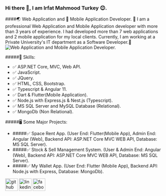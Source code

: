 ### Hi there 👋, I am Irfat Mahmood Turkey 😊.
####🌏 Web Application and 📱 Mobile Application Developer.
🫠 I am a professional Web Application and Mobile Application developer with more than 3 years of experience. I had developed more than 7 web applications and 2 mobile application for my local clients. Currently, I am working at a Private University's IT department as a Software Developer.🙂
![Web Application and Mobile Application Developer.](https://media.licdn.com/dms/image/C4E16AQHCNatZkZFuHQ/profile-displaybackgroundimage-shrink_350_1400/0/1634742592492?e=1689811200&v=beta&t=H2ryCiz4twO9Y-Hd86wv02SvdhGfoyTi9b5nDQXb2R0)

#####🤹 Skills:
- ✅ ASP.NET Core, MVC, Web API.
- ✅ JavaScript. 
- ✅ JQuery. 
- ✅ HTML, CSS, Bootstrap. 
- ✅ Typescript & Angular 11.
- ✅ Dart & Flutter(Mobile Application).
- ✅ Node.js with Express.js & Nest.js (Typescript).
- ✅ MS SQL Server and MySQL Database (Relational).
- ✅ MongoDb (Non Relational).

#####🖥️ Some Major Projects:
- #####✅ Space Rent App. (User End: Flutter(Mobile App), Admin End: Angular (Web), Backend API: ASP.NET Core MVC WEB API, Database: MS SQL Server).
- #####✅ Stock & Sell Management System. (User & Admin End: Angular (Web), Backend API: ASP.NET Core MVC WEB API, Database: MS SQL Server).
- #####✅ My Wallet App. (User End: Flutter (Mobile App), Backend API: Node.js with Express, Database: MongoDb).
  

[<img src='https://cdn.jsdelivr.net/npm/simple-icons@3.0.1/icons/github.svg' alt='github' height='40'>](https://github.com/https://github.com/irfatMahmoodTurkey)  [<img src='https://cdn.jsdelivr.net/npm/simple-icons@3.0.1/icons/linkedin.svg' alt='linkedin' height='40'>](https://www.linkedin.com/in/https://www.linkedin.com/in/irfatmahmoodturkey//)  [<img src='https://cdn.jsdelivr.net/npm/simple-icons@3.0.1/icons/facebook.svg' alt='facebook' height='40'>](https://www.facebook.com/https://www.facebook.com/IrfatMahmoodTurkey/)
